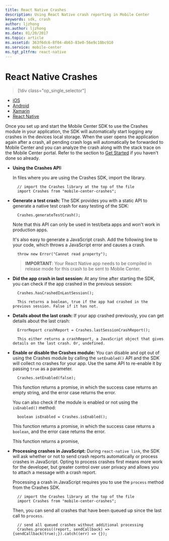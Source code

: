 ```yaml
---
title: React Native Crashes
description: Using React Native crash reporting in Mobile Center
keywords: sdk, crash
author: ljzhong
ms.author: ljzhong
ms.date: 01/20/2017
ms.topic: article
ms.assetid: 363f6dc6-8f04-4b63-83e0-56e9c10bc910
ms.service: mobile-center
ms.tgt_pltfrm: react-native
---
```


# React Native Crashes

> [!div class="op_single_selector"]
- [iOS](ios.md)
- [Android](android.md)
- [Xamarin](xamarin.md)
- [React Native](react-native.md)

Once you set up and start the Mobile Center SDK to use the Crashes module in your application, the SDK will automatically start logging any crashes in the devices local storage. When the user opens the application again after a crash, all pending crash logs will automatically be forwarded to Mobile Center and you can analyze the crash along with the stack trace on the Mobile Center portal. Refer to the section to [Get Started](/sdk/React-Native/getting-started) if you haven't done so already.

* **Using the Crashes API:**

   In files where you are using the Crashes SDK, import the library.

        // import the Crashes library at the top of the file
        import Crashes from "mobile-center-crashes";

* **Generate a test crash:** The SDK provides you with a static API to generate a native test crash for easy testing of the SDK:

        Crashes.generateTestCrash();

    Note that this API can only be used in test/beta apps and won't work in production apps.

    It's also easy to generate a JavaScript crash. Add the following line to your code, which throws a JavaScript error and causes a crash.

        throw new Error("Cannot read property");

    > **IMPORTANT**: Your React Native app needs to be compiled in release mode for this crash to be sent to Mobile Center.

* **Did the app crash in last session:** At any time after starting the SDK, you can check if the app crashed in the previous session:

        Crashes.hasCrashedInLastSession();

        This returns a boolean, true if the app had crashed in the previous session. False if it has not.

* **Details about the last crash:** If your app crashed previously, you can get details about the last crash:

        ErrorReport crashReport = Crashes.lastSessionCrashReport();

        This either returns a crashReport, a JavaScript object that gives details on the last crash. Or, undefined.

* **Enable or disable the Crashes module:**  You can disable and opt out of using the Crashes module by calling the `setEnabled()` API and the SDK will collect no crashes for your app. Use the same API to re-enable it by passing `true` as a parameter.

        Crashes.setEnabled(false);

    This function returns a promise, in which the success case returns an empty string, and the error case returns the error.

    You can also check if the module is enabled or not using the `isEnabled()` method:

        boolean isEnabled = Crashes.isEnabled();

    This function returns a promise, in which the success case returns a `boolean`, and the error case returns the error.

    This function returns a promise,

* <a name="process-javascript"></a>**Processing crashes in JavaScript:** During `react-native link`, the SDK will ask whether or not to send crash reports automatically or process crashes in JavaScript. Opting to process crashes first means more work for the developer, but greater control over user privacy and allows you to attach a message with a crash report.

   Processing a crash in JavaScript requires you to use the `process` method from the Crashes SDK.

        // import the Crashes library at the top of the file
        import Crashes from "mobile-center-crashes";

   Then, you can send all crashes that have been queued up since the last call to `process`.

        // send all queued crashes without additional processing
        Crashes.process((report, sendCallback) => {sendCallback(true);}).catch((err) => {});
